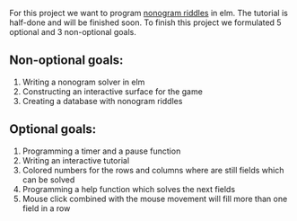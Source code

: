 For this project we want to program [nonogram riddles](https://en.wikipedia.org/wiki/Nonogram) in elm.
The tutorial is half-done and will be finished soon.
To finish this project we formulated 5 optional and 3 non-optional goals.

## Non-optional goals:

1.  Writing a nonogram solver in elm
2. Constructing an interactive surface for the game
3. Creating a database with nonogram riddles

## Optional goals:

1. Programming a timer and a pause function
2. Writing an interactive tutorial
3. Colored numbers for the rows and columns where are still fields which can be solved
4. Programming a help function which solves the next fields
5. Mouse click combined with the mouse movement will fill more than one field in a row


